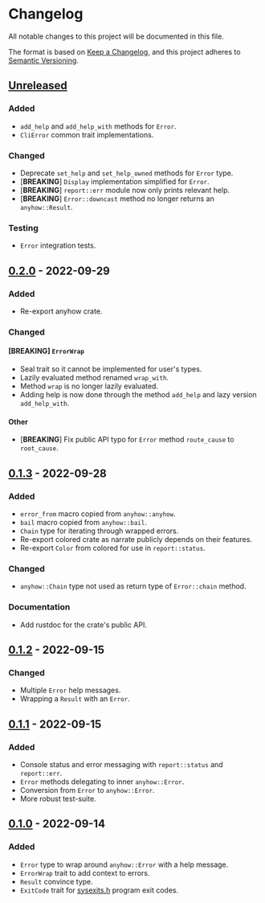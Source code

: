 # Changelog

All notable changes to this project will be documented in this file.

The format is based on [Keep a Changelog](https://keepachangelog.com/en/1.0.0/),
and this project adheres to [Semantic
Versioning](https://semver.org/spec/v2.0.0.html).

## [Unreleased]

### Added

- `add_help` and `add_help_with` methods for `Error`.
- `CliError` common trait implementations.

### Changed

- Deprecate `set_help` and `set_help_owned` methods for `Error` type.
- [**BREAKING**] `Display` implementation simplified for `Error`.
- [**BREAKING**] `report::err` module now only prints relevant help.
- [**BREAKING**] `Error::downcast` method no longer returns an `anyhow::Result`.

### Testing

- `Error` integration tests.

## [0.2.0] - 2022-09-29

### Added

- Re-export anyhow crate.

### Changed

#### [**BREAKING**] `ErrorWrap`

- Seal trait so it cannot be implemented for user's types.
- Lazily evaluated method renamed `wrap_with`.
- Method `wrap` is no longer lazily evaluated.
- Adding help is now done through the method `add_help` and lazy version
  `add_help_with`.

#### Other

- [**BREAKING**] Fix public API typo for `Error` method `route_cause` to
  `root_cause`.

## [0.1.3] - 2022-09-28

### Added

- `error_from` macro copied from `anyhow::anyhow`.
- `bail` macro copied from `anyhow::bail`.
- `Chain` type for iterating through wrapped errors.
- Re-export colored crate as narrate publicly depends on their
  features.
- Re-export `Color` from colored for use in `report::status`.

### Changed

- `anyhow::Chain` type not used as return type of `Error::chain` method.

### Documentation

- Add rustdoc for the crate's public API.

## [0.1.2] - 2022-09-15

### Changed

- Multiple `Error` help messages.
- Wrapping a `Result` with an `Error`.

## [0.1.1] - 2022-09-15

### Added

- Console status and error messaging with `report::status` and `report::err`.
- `Error` methods delegating to inner `anyhow::Error`.
- Conversion from `Error` to `anyhow::Error`.
- More robust test-suite.

## [0.1.0] - 2022-09-14

### Added

- `Error` type to wrap around `anyhow::Error` with a help message.
- `ErrorWrap` trait to add context to errors.
- `Result` convince type.
- `ExitCode` trait for [sysexits.h](https://man.openbsd.org/sysexits.3) program
  exit codes.

[Unreleased]: https://github.com/sonro/narrate/compare/v0.2.0...HEAD
[0.2.0]: https://github.com/sonro/narrate/compare/v0.2.0
[0.1.3]: https://github.com/sonro/narrate/compare/v0.1.3
[0.1.2]: https://github.com/sonro/narrate/compare/v0.1.2
[0.1.1]: https://github.com/sonro/narrate/releases/tag/v0.1.1
[0.1.0]: https://github.com/sonro/narrate/releases/tag/v0.1.0
